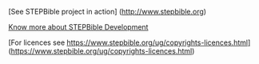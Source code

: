 
[See STEPBible project in action] (http://www.stepbible.org)

[Know more about STEPBible Development](https://stepweb.atlassian.net/wiki/spaces/TYNSTEP/pages)

[For licences see https://www.stepbible.org/ug/copyrights-licences.html] (https://www.stepbible.org/ug/copyrights-licences.html)


